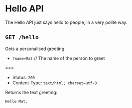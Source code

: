 # Hello API

The Hello API just says hello to people, in a very polite way.

## `GET /hello`

Gets a personalised greeting.

  * `?name=Mat` // The name of the person to greet

===

* Status: `200`
* Content-Type: `text/html; charset=utf-8`

Returns the text greeting:

```
Hello Mat.
```

